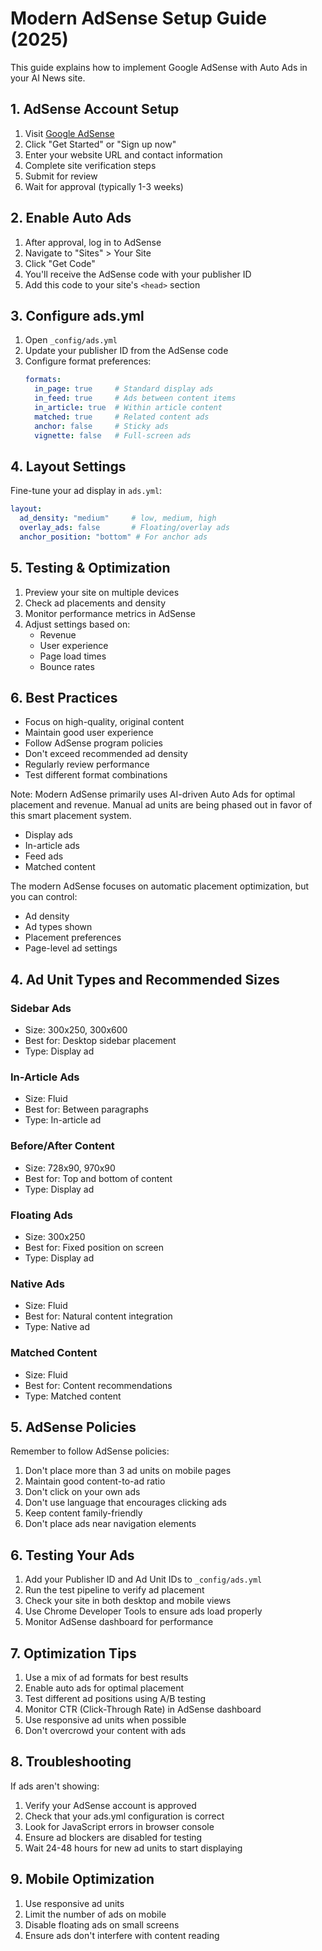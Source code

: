 # Modern AdSense Setup Guide (2025)

This guide explains how to implement Google AdSense with Auto Ads in your AI News site.

## 1. AdSense Account Setup

1. Visit [Google AdSense](https://www.google.com/adsense)
2. Click "Get Started" or "Sign up now"
3. Enter your website URL and contact information
4. Complete site verification steps
5. Submit for review
6. Wait for approval (typically 1-3 weeks)

## 2. Enable Auto Ads

1. After approval, log in to AdSense
2. Navigate to "Sites" > Your Site
3. Click "Get Code"
4. You'll receive the AdSense code with your publisher ID
5. Add this code to your site's `<head>` section

## 3. Configure ads.yml

1. Open `_config/ads.yml`
2. Update your publisher ID from the AdSense code
3. Configure format preferences:
   ```yaml
   formats:
     in_page: true     # Standard display ads
     in_feed: true     # Ads between content items
     in_article: true  # Within article content
     matched: true     # Related content ads
     anchor: false     # Sticky ads
     vignette: false   # Full-screen ads
   ```

## 4. Layout Settings

Fine-tune your ad display in `ads.yml`:
```yaml
layout:
  ad_density: "medium"     # low, medium, high
  overlay_ads: false       # Floating/overlay ads
  anchor_position: "bottom" # For anchor ads
```

## 5. Testing & Optimization

1. Preview your site on multiple devices
2. Check ad placements and density
3. Monitor performance metrics in AdSense
4. Adjust settings based on:
   - Revenue
   - User experience
   - Page load times
   - Bounce rates

## 6. Best Practices

- Focus on high-quality, original content
- Maintain good user experience
- Follow AdSense program policies
- Don't exceed recommended ad density
- Regularly review performance
- Test different format combinations

Note: Modern AdSense primarily uses AI-driven Auto Ads for optimal placement and revenue. Manual ad units are being phased out in favor of this smart placement system.
   - Display ads
   - In-article ads
   - Feed ads
   - Matched content

The modern AdSense focuses on automatic placement optimization, but you can control:
- Ad density
- Ad types shown
- Placement preferences
- Page-level ad settings

## 4. Ad Unit Types and Recommended Sizes

### Sidebar Ads
- Size: 300x250, 300x600
- Best for: Desktop sidebar placement
- Type: Display ad

### In-Article Ads
- Size: Fluid
- Best for: Between paragraphs
- Type: In-article ad

### Before/After Content
- Size: 728x90, 970x90
- Best for: Top and bottom of content
- Type: Display ad

### Floating Ads
- Size: 300x250
- Best for: Fixed position on screen
- Type: Display ad

### Native Ads
- Size: Fluid
- Best for: Natural content integration
- Type: Native ad

### Matched Content
- Size: Fluid
- Best for: Content recommendations
- Type: Matched content

## 5. AdSense Policies

Remember to follow AdSense policies:
1. Don't place more than 3 ad units on mobile pages
2. Maintain good content-to-ad ratio
3. Don't click on your own ads
4. Don't use language that encourages clicking ads
5. Keep content family-friendly
6. Don't place ads near navigation elements

## 6. Testing Your Ads

1. Add your Publisher ID and Ad Unit IDs to `_config/ads.yml`
2. Run the test pipeline to verify ad placement
3. Check your site in both desktop and mobile views
4. Use Chrome Developer Tools to ensure ads load properly
5. Monitor AdSense dashboard for performance

## 7. Optimization Tips

1. Use a mix of ad formats for best results
2. Enable auto ads for optimal placement
3. Test different ad positions using A/B testing
4. Monitor CTR (Click-Through Rate) in AdSense dashboard
5. Use responsive ad units when possible
6. Don't overcrowd your content with ads

## 8. Troubleshooting

If ads aren't showing:
1. Verify your AdSense account is approved
2. Check that your ads.yml configuration is correct
3. Look for JavaScript errors in browser console
4. Ensure ad blockers are disabled for testing
5. Wait 24-48 hours for new ad units to start displaying

## 9. Mobile Optimization

1. Use responsive ad units
2. Limit the number of ads on mobile
3. Disable floating ads on small screens
4. Ensure ads don't interfere with content reading
